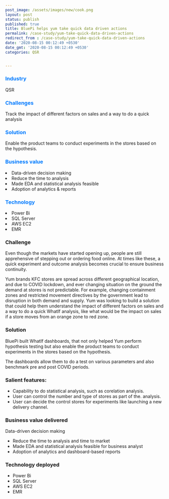 ```yaml
---
post_image: /assets/images/new/cook.png 
layout: post
status: publish 
published: true 
title: BluePi helps yum take quick data driven actions 
permalink: /case-study/yum-take-quick-data-driven-actions
redirect_from : /case-study/yum-take-quick-data-driven-actions
date: '2020-08-15 00:12:49 +0530' 
date_gmt: '2020-08-15 00:12:49 +0530' 
categories: QSR


---
```

<div class="row"> 
<div class="col-lg-4">
     <div class="top-class-detail">
        <div class="row align-item-center">
           <div class="col-lg-12">
             <div class="case_top_box">
               <h3 style="color:#007bff;">Industry </h3>
               <p>QSR</p>
              </div>
            </div>
            <div class="col-lg-12">
             <div class="case_top_box">
               <h3 style="color:#007bff;">Challenges</h3>
               <p>Track the impact of different factors on sales and a way to do a quick analysis</p>
              </div>
            </div>
            <div class="col-lg-12">
             <div class="case_top_box">
               <h3 style="color:#007bff;">Solution</h3>
               <p>Enable the product teams to conduct experiments in the stores based on the hypothesis.</p>
              </div>
            </div>
            <div class="col-lg-12">
             <div class="case_top_box">
               <h3 style="color:#007bff;"> Business value </h3>
                <p><li>Data-driven decision making </li>
                <li> Reduce the time to analysis </li>
                <li> Made EDA and statistical analysis feasible </li>
                <li> Adoption of analytics & reports </li></p>
              </div>
            </div>
            <div class="col-lg-12">
             <div class="case_top_box">
               <h3 style="color:#007bff;"> Technology </h3>
                <li>Power Bi </li>
                <li>SQL Server </li>
                <li>AWS EC2 </li>
                <li>EMR </li>
              </div>
            </div>
         </div>
      </div>
    </div>
<div class="col-lg-8" markdown="1">

### Challenge

Even though the markets have started opening up, people are still
apprehensive of stepping out or ordering food online. At times like
these, a quick experiment and outcome analysis becomes crucial to
ensure business continuity.

Yum brands KFC stores are spread across different geographical
location, and due to COVID lockdown, and ever changing situation on
the ground the demand at stores is not predictable. For example,
changing containment zones and restricted movement directives by the
government lead to disruption in both demand and supply.
Yum was looking to build a solution that could help them understand
the impact of different factors on sales and a way to do a quick WhatIf
analysis, like what would be the impact on sales if a store moves from an
orange zone to red zone.

### Solution
BluePi built WhatIf dashboards, that not only helped Yum perform
hypothesis testing but also enable the product teams to conduct
experiments in the stores based on the hypothesis.

The dashboards allow them to do a test on various parameters and also
benchmark pre and post COVID periods.

### Salient features:
-   Capability to do statistical analysis, such as corelation analysis.
-   User can control the number and type of stores as part of the.
analysis.
-   User can decide the control stores for experiments like launching a
new delivery channel.

### Business value delivered
Data-driven decision making
-   Reduce the time to analysis and time to market
-   Made EDA and statistical analysis feasible for business analyst
-   Adoption of analytics and dashboard-based reports

### Technology deployed
-   Power Bi
-   SQL Server
-   AWS EC2
-   EMR
</div>
</div>